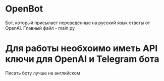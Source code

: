 # OpenBot
Бот, который присылает переведённые на русский язык ответы от OpenAI.
Главный файл - main.py
# Для работы необхоимо иметь API ключи для OpenAI и Telegram бота
Писать боту лучше на английском